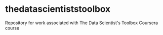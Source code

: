 thedatascientiststoolbox
========================

Repository for work associated with The Data Scientist's Toolbox Coursera course
